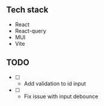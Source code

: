 ## Tech stack

- React
- React-query
- MUI
- Vite

## TODO
- [ ] - Add validation to id input
- [ ] - Fix issue with input debounce